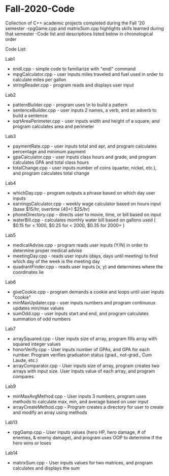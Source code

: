 # Fall-2020-Code
Collection of C++ academic projects completed during the Fall '20 semester
-rpgGame.cpp and matrixSum.cpp highlights skills learned during that semester
-Code list and descriptions listed below in chronological order

Code List:

Lab1
- endl.cpp             - simple code to familiarize with "endl" command
- mpgCalculator.cpp    - user inputs miles traveled and fuel used in order to calculate miles per gallon
- stringReader.cpp     - program reads and displays user input

Lab2
- patternBuilder.cpp      - program uses \n to build a pattern
- sentenceBuilder.cpp     - user inputs 2 names, a verb, and an adverb to build a sentence
- sqrtAreaPerimeter.cpp   - user inputs width and height of a square, and program calculates area and perimeter

Lab3
- paymentRate.cpp     - user inputs total and apr, and program calculates percentage and minimum payment
- gpaCalculator.cpp   - user inputs class hours and grade, and program calculates GPA and total class hours
- totalChange.cpp     - user inputs number of coins (quarter, nickel, etc.), and program calculates total change

Lab4
- whichDay.cpp             - program outputs a phrase based on which day user inputs
- earningsCalculator.cpp   - weekly wage calculator based on hours input (base $15/hr, overtime (40+) $25/hr)
- phoneDirectory.cpp       - directs user to movie, time, or bill based on input
- waterBill.cpp            - calculates monthly water bill based on gallons used ( $0.15 for < 1000, $0.25 for < 2000, $0.35 for 2000+ )

Lab5
- medicalAdvise.cpp   - program reads user inputs (Y/N) in order to determine proper medical advise
- meetingDay.cpp      - reads user inputs (days, days until meeting) to find which day of the week is the meeting day
- quadrantFinder.cpp  - reads user inputs (x, y) and determines where the coordinates lie

Lab6
- giveCookie.cpp      - program demands a cookie and loops until user inputs "cookie"
- minMaxUpdater.cpp   - user inputs numbers and program continuous updates min/max values
- sumOdd.cpp          - user inputs start and end, and program calculates summation of odd numbers

Lab7
- arraySquared.cpp     - User inputs size of array, program fills array with squared integer values
- honorVerify.cpp      - User inputs number of GPAs, and GPA for each number. Program verifies graduation status (grad., not-grad., Cum Laude, etc.)
- arrayComparator.cpp  - User inputs size of array, program creates two arrays with input size. User inputs value of each array, and program compares

Lab9 
- minMaxAvgMethod.cpp    - User inputs 3 numbers, program uses methods to calculate max, min, and average based on user input
- arrayCreateMethod.cpp  - Program creates a directory for user to create and modify an array using methods

Lab13
- rpgGamp.cpp  - User inputs values (hero HP, hero damage, # of enemies, & enemy damage), and program uses OOP to determine if the hero wins or loses

Lab14
- matrixSum.cpp  - User inputs values for two matrices, and program calculates and displays the sum
